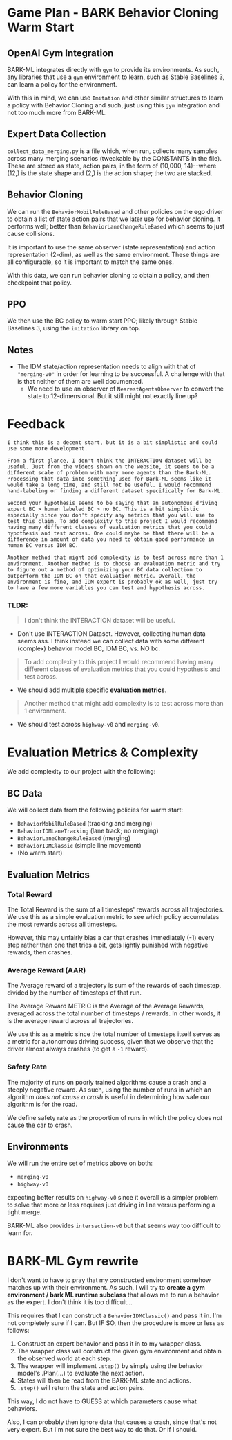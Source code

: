 # Game Plan - BARK Behavior Cloning Warm Start

## OpenAI Gym Integration

BARK-ML integrates directly with `gym` to provide its environments. As such, any libraries that use a `gym` environment to learn, such as Stable Baselines 3, can learn a policy for the environment.

With this in mind, we can use `Imitation` and other similar structures to learn a policy with Behavior Cloning and such, just using this `gym` integration and not too much more from BARK-ML.

## Expert Data Collection

`collect_data_merging.py` is a file which, when run, collects many samples across many merging scenarios (tweakable by the CONSTANTS in the file). These are stored as state, action pairs, in the form of (10,000, 14)--where (12,) is the state shape and (2,) is the action shape; the two are stacked.

## Behavior Cloning

We can run the `BehaviorMobilRuleBased` and other policies on the ego driver to obtain a list of state action pairs that we later use for behavior cloning. It performs well; better than `BehaviorLaneChangeRuleBased` which seems to just cause collisions.

It is important to use the same observer (state representation) and action representation (2-dim), as well as the same environment. These things are all configurable, so it is important to match the same ones.

With this data, we can run behavior cloning to obtain a policy, and then checkpoint that policy.

## PPO

We then use the BC policy to warm start PPO; likely through Stable Baselines 3, using the `imitation` library on top.

## Notes

- The IDM state/action representation needs to align with that of `"merging-v0"` in order for learning to be successful. A challenge with that is that neither of them are well documented.
  - We need to use an observer of `NearestAgentsObserver` to convert the state to 12-dimensional. But it still might not exactly line up?

# Feedback
```
I think this is a decent start, but it is a bit simplistic and could use some more development.

From a first glance, I don't think the INTERACTION dataset will be useful. Just from the videos shown on the website, it seems to be a different scale of problem with many more agents than the Bark-ML. Processing that data into something used for Bark-ML seems like it would take a long time, and still not be useful. I would recommend hand-labeling or finding a different dataset specifically for Bark-ML.

Second your hypothesis seems to be saying that an autonomous driving expert BC > human labeled BC > no BC. This is a bit simplistic especially since you don't specify any metrics that you will use to test this claim. To add complexity to this project I would recommend having many different classes of evaluation metrics that you could hypothesis and test across. One could maybe be that there will be a difference in amount of data you need to obtain good performance in human BC versus IDM BC.

Another method that might add complexity is to test across more than 1 environment. Another method is to choose an evaluation metric and try to figure out a method of optimizing your BC data collection to outperform the IDM BC on that evaluation metric. Overall, the environment is fine, and IDM expert is probably ok as well, just try to have a few more variables you can test and hypothesis across.
```

### TLDR:
> I don't think the INTERACTION dataset will be useful.
* Don't use INTERACTION Dataset. However, collecting human data seems ass. I think instead we can collect data with some different (complex) behavior model BC, IDM BC, vs. NO bc.

> To add complexity to this project I would recommend having many different classes of evaluation metrics that you could hypothesis and test across.
* We should add multiple specific **evaluation metrics**.

> Another method that might add complexity is to test across more than 1 environment. 

* We should test across `highway-v0` and `merging-v0`.

# Evaluation Metrics & Complexity

We add complexity to our project with the following:

## BC Data

We will collect data from the following policies for warm start:
* `BehaviorMobilRuleBased` (tracking and merging)
* `BehaviorIDMLaneTracking` (lane track; no merging)
* `BehaviorLaneChangeRuleBased` (merging)
* `BehaviorIDMClassic` (simple line movement)
* (No warm start)

## Evaluation Metrics

### Total Reward

The Total Reward is the sum of all timesteps' rewards across all trajectories. We use this as a simple evaluation metric to see which policy accumulates the most rewards across all timesteps. 

However, this may unfairly bias a car that crashes immediately (-1) every step rather than one that tries a bit, gets lightly punished with negative rewards, then crashes.

### Average Reward (AAR)

The Average reward of a trajectory is sum of the rewards of each timestep, divided by the number of timesteps of that run.

The Average Reward METRIC is the Average of the Average Rewards, averaged across the total number of timesteps / rewards. In other words, it is the average reward across all trajectories.

We use this as a metric since the total number of timesteps itself serves as a metric for autonomous driving success, given that we observe that the driver almost always crashes (to get a `-1` reward).

### Safety Rate

The majority of runs on poorly trained algorithms cause a crash and a steeply negative reward. As such, using the number of runs in which an algorithm *does not cause a crash* is useful in determining how safe our algorithm is for the road. 

We define safety rate as the proportion of runs in which the policy does *not* cause the car to crash.

## Environments

We will run the entire set of metrics above on both:
* `merging-v0` 
* `highway-v0` 

expecting better results on `highway-v0` since it overall is a simpler problem to solve that more or less requires just driving in line versus performing a tight merge.

BARK-ML also provides `intersection-v0` but that seems way too difficult to learn for.

# BARK-ML Gym rewrite

I don't want to have to pray that my constructed environment somehow matches up with their environment. As such, I will try to **create a gym environment / bark ML runtime subclass** that allows me to run a behavior as the expert. I don't think it is too difficult...

This requires that I can construct a `BehaviorIDMClassic()` and pass it in. I'm not completely sure if I can. But IF SO, then the procedure is more or less as follows:

1. Construct an expert behavior and pass it in to my wrapper class.
2. The wrapper class will construct the given gym environment and obtain the observed world at each step.
3. The wrapper will implement `.step()` by simply using the behavior model's .Plan(...) to evaluate the next action.
4. States will then be read from the BARK-ML state and actions.
5. `.step()` will return the state and action pairs.

This way, I do not have to GUESS at which parameters cause what behaviors.

 Also, I can probably then ignore data that causes a crash, since that's not very expert. But I'm not sure the best way to do that. Or if I should.
